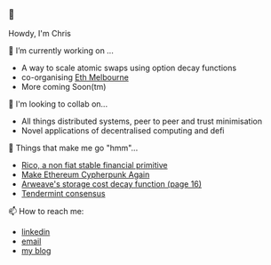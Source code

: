 ### 👋

Howdy, I'm Chris

🔭 I’m currently working on ...
- A way to scale atomic swaps using option decay functions
- co-organising [Eth Melbourne](https://ethmelbourne.co/)
- More coming Soon(tm)

🤝 I'm looking to collab on...
- All things distributed systems, peer to peer and trust minimisation
- Novel applications of decentralised computing and defi

🤔 Things that make me go "hmm"...
- [Rico, a non fiat stable financial primitive](https://bank.dev/)
- [Make Ethereum Cypherpunk Again](ipfs://bafybeihbtkwlg5j2vjswkaexoe2agxbppgdacw4oq5lzhqqn6iayqqrbpy/general/2023/12/28/cypherpunk.html)
- [Arweave's storage cost decay function (page 16)](https://www.arweave.org/yellow-paper.pdf)
- [Tendermint consensus](https://docs.tendermint.com/v0.34/introduction/what-is-tendermint.html)

📫 How to reach me:
-   [linkedin](https://www.linkedin.com/in/cdrn/)
-   [email](chrisdoran@pm.me)
-   [my blog](https://cdrn.github.io)
